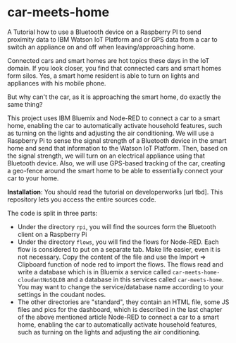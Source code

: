# car-meets-home
A Tutorial how to use a Bluetooth device on a Raspberry PI to send proximity data to IBM Watson IoT Platform and or GPS data from a car  to switch an appliance on and off when leaving/approaching home.

Connected cars and smart homes are hot topics these days in the IoT domain. 
If you look closer, you find that connected cars and smart homes form silos. Yes, a smart
home resident is able to turn on lights and appliances with his mobile phone. 

But why can't the car, as it is approaching the smart home, do exactly the same thing?

This project uses IBM Bluemix and Node-RED to connect a car to a smart home,  enabling the car to automatically activate household features, such as turning on the lights and adjusting the air conditioning. We will use a Raspberry Pi to sense the signal strength of a Bluetooth device in the smart home and send that information to the Watson IoT Platform. Then, based on the signal strength, we will turn on an electrical appliance using that Bluetooth device. Also, we will use GPS-based tracking of the car, creating a geo-fence around the smart home to be able to essentially connect your car to your home.

**Installation**:
You should read the tutorial on developerworks [url tbd]. This repository lets you access the entire sources code.

The code is split in three parts:
- Under the directory `rpi`, you will find the sources form the Bluetooth client on a Raspberry Pi
- Under the directory `flows`, you will find the flows for Node-RED. Each flow is considered to put on a separate tab. Make life easier, even it is not necessary. Copy the content of the file and use the Import => Clipboard function of node red to import the flows. The flows read and write a database which is in Bluemix a service called `car-meets-home-cloudantNoSQLDB` and a database in this services called `car-meets-home`. You may want to change the service/database name according to your settings in the coudant nodes.
- The other directories are "standard", they contain an HTML file, some JS files and pics for the dashboard, which is described in the last chapter of the above mentioned article Node-RED to connect a car to a smart home, 
enabling the car to automatically activate household features, such as turning on the lights and adjusting the air conditioning.

